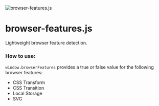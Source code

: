![browser-features.js](http://matswainson.com/github/browser.png)

# browser-features.js

Lightweight browser feature detection.

### How to use:

`window.browserFeatures` provides a true or false value for the following browser features:

* CSS Transform
* CSS Transition
* Local Storage
* SVG

